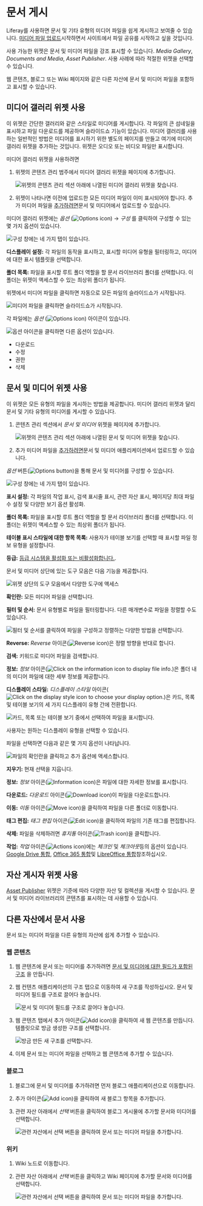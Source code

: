 # 문서 게시

Liferay를 사용하면 문서 및 기타 유형의 미디어 파일을 쉽게 게시하고 보여줄 수 있습니다. [미디어 파일 업로드](../uploading-and-managing/uploading-files.md)시작하면서 사이트에서 파일 공유를 시작하고 싶을 것입니다.

사용 가능한 위젯은 문서 및 미디어 파일을 강조 표시할 수 있습니다. *Media Gallery*, *Documents and Media*, *Asset Publisher*. 사용 사례에 따라 적절한 위젯을 선택할 수 있습니다.

웹 콘텐츠, 블로그 또는 Wiki 페이지와 같은 다른 자산에 문서 및 미디어 파일을 포함하고 표시할 수 있습니다.

## 미디어 갤러리 위젯 사용

이 위젯은 간단한 갤러리와 같은 스타일로 미디어를 게시합니다. 각 파일의 큰 섬네일을 표시하고 파일 다운로드를 제공하며 슬라이드쇼 기능이 있습니다. 미디어 갤러리를 사용하는 일반적인 방법은 미디어를 표시하기 위한 별도의 페이지를 만들고 여기에 미디어 갤러리 위젯을 추가하는 것입니다. 위젯은 오디오 또는 비디오 파일만 표시합니다.

미디어 갤러리 위젯을 사용하려면

1. 위젯의 콘텐츠 관리 범주에서 미디어 갤러리 위젯을 페이지에 추가합니다.

    ![위젯의 콘텐츠 관리 섹션 아래에 나열된 미디어 갤러리 위젯을 찾습니다.](publishing-documents-on-a-dxp-site/images/01.png)

1. 위젯이 나타나면 이전에 업로드한 모든 미디어 파일이 이미 표시되어야 합니다. 추가 미디어 파일을 [추가하려면](../uploading-and-managing/uploading-files.md)문서 및 미디어에서 업로드할 수 있습니다.

미디어 갤러리 위젯에는 *옵션* (![Options icon](../../../images/icon-options.png)) &rarr; _구성_ 를 클릭하여 구성할 수 있는 몇 가지 옵션이 있습니다.

![구성 창에는 네 가지 탭이 있습니다.](publishing-documents-on-a-dxp-site/images/02.png)

**디스플레이 설정:** 각 파일의 동작을 표시하고, 표시할 미디어 유형을 필터링하고, 미디어에 대한 표시 템플릿을 선택합니다.

**폴더 목록:** 파일을 표시할 루트 폴더 역할을 할 문서 라이브러리 폴더를 선택합니다. 이 폴더는 위젯이 액세스할 수 있는 최상위 폴더가 됩니다.

위젯에서 미디어 파일을 클릭하면 자동으로 모든 파일의 슬라이드쇼가 시작됩니다.

![미디어 파일을 클릭하면 슬라이드쇼가 시작됩니다.](publishing-documents-on-a-dxp-site/images/03.png)

각 파일에는 *옵션* (![Options icon](../../../images/icon-options.png)) 아이콘이 있습니다.

![옵션 아이콘을 클릭하면 다른 옵션이 있습니다.](publishing-documents-on-a-dxp-site/images/04.png)

 * 다운로드
 * 수정
 * 권한
 * 삭제

## 문서 및 미디어 위젯 사용

이 위젯은 모든 유형의 파일을 게시하는 방법을 제공합니다. 미디어 갤러리 위젯과 달리 문서 및 기타 유형의 미디어를 게시할 수 있습니다.

1. 콘텐츠 관리 섹션에서 *문서 및 미디어* 위젯을 페이지에 추가합니다.

    ![위젯의 콘텐츠 관리 섹션 아래에 나열된 문서 및 미디어 위젯을 찾습니다.](publishing-documents-on-a-dxp-site/images/05.png)

1. 추가 미디어 파일을 [추가하려면](../uploading-and-managing/uploading-files.md)문서 및 미디어 애플리케이션에서 업로드할 수 있습니다.

*옵션* 버튼(![Options button](../../../images/icon-options.png))을 통해 문서 및 미디어를 구성할 수 있습니다.

![구성 창에는 네 가지 탭이 있습니다.](publishing-documents-on-a-dxp-site/images/06.png)

**표시 설정:** 각 파일의 작업 표시, 검색 표시줄 표시, 관련 자산 표시, 페이지당 최대 파일 수 설정 및 다양한 보기 옵션 활성화.

**폴더 목록:** 파일을 표시할 루트 폴더 역할을 할 문서 라이브러리 폴더를 선택합니다. 이 폴더는 위젯이 액세스할 수 있는 최상위 폴더가 됩니다.

**테이블 표시 스타일에 대한 항목 목록:** 사용자가 테이블 보기를 선택할 때 표시할 파일 정보 유형을 설정합니다.

**등급:** [등급 시스템을 활성화 또는 비활성화합니다.](../../../collaboration-and-social/social-tools/user-guide/using-the-ratings-system.md).

문서 및 미디어 상단에 있는 도구 모음은 다음 기능을 제공합니다.

![위젯 상단의 도구 모음에서 다양한 도구에 액세스](publishing-documents-on-a-dxp-site/images/07.png)

**확인란:** 모든 미디어 파일을 선택합니다.

**필터 및 순서:** 문서 유형별로 파일을 필터링합니다. 다른 매개변수로 파일을 정렬할 수도 있습니다.

![필터 및 순서를 클릭하여 파일을 구성하고 정렬하는 다양한 방법을 선택합니다.](publishing-documents-on-a-dxp-site/images/08.png)

**Reverse:** *Reverse* 아이콘(![Reverse icon](../../../images/icon-sort.png))은 정렬 방향을 반대로 합니다.

**검색:** 키워드로 미디어 파일을 검색합니다.

**정보:** *정보* 아이콘(![Click on the information icon to display file info.](../../../images/icon-information.png))은 폴더 내의 미디어 파일에 대한 세부 정보를 제공합니다.

**디스플레이 스타일:** *디스플레이 스타일* 아이콘(![Click on the display style icon to choose your display option.](../../../images/icon-view-type-cards.png))은 카드, 목록 및 테이블 보기의 세 가지 디스플레이 유형 간에 전환합니다.

![카드, 목록 또는 테이블 보기 중에서 선택하여 파일을 표시합니다.](publishing-documents-on-a-dxp-site/images/09.png)

사용자는 원하는 디스플레이 유형을 선택할 수 있습니다.

파일을 선택하면 다음과 같은 몇 가지 옵션이 나타납니다.

![파일의 확인란을 클릭하고 추가 옵션에 액세스합니다.](publishing-documents-on-a-dxp-site/images/10.png)

**지우기:** 현재 선택을 지웁니다.

**정보:** *정보* 아이콘(![Information icon](../../../images/icon-information.png))은 파일에 대한 자세한 정보를 표시합니다.

**다운로드:** *다운로드* 아이콘(![Download icon](../../../images/icon-download.png))이 파일을 다운로드합니다.

**이동:** *이동* 아이콘(![Move icon](../../../images/icon-move.png))을 클릭하여 파일을 다른 폴더로 이동합니다.

**태그 편집:** *태그 편집* 아이콘(![Edit icon](../../../images/icon-edit.png))을 클릭하여 파일의 기존 태그를 편집합니다.

**삭제:** 파일을 삭제하려면 *휴지통* 아이콘(![Trash icon](../../../images/icon-trash.png))을 클릭합니다.

**작업:** *작업* 아이콘(![Actions icon](../../../images/icon-actions.png))에는 *체크인* 및 *체크아웃*등의 옵션이 있습니다. [Google Drive 통합](../devops/google-drive-integration/enabling-document-creation-and-editing-with-google-drive.md), [Office 365 통합](../devops/enabling-document-creation-and-editing-with-microsoft-office-365.md)및 [LibreOffice 통합](../devops/enabling-openoffice-libreoffice-integration.md)참조하십시오.

## 자산 게시자 위젯 사용

[Asset Publisher](../../../site-building/displaying-content/using-the-asset-publisher-widget/displaying-assets-using-the-asset-publisher-widget.md) 위젯은 기준에 따라 다양한 자산 및 컬렉션을 게시할 수 있습니다. 문서 및 미디어 라이브러리의 콘텐츠를 표시하는 데 사용할 수 있습니다.

## 다른 자산에서 문서 사용

문서 또는 미디어 파일을 다른 유형의 자산에 쉽게 추가할 수 있습니다.

### 웹 콘텐츠

1. 웹 콘텐츠에 문서 또는 미디어를 추가하려면 [문서 및 미디어에 대한 필드가 포함된 구조](../../web-content/web-content-structures/creating-structures.md) 을 만듭니다.

1. 웹 컨텐츠 애플리케이션의 구조 탭으로 이동하여 새 구조를 작성하십시오. 문서 및 미디어 필드를 구조로 끌어다 놓습니다.

    ![문서 및 미디어 필드를 구조로 끌어다 놓습니다.](publishing-documents-on-a-dxp-site/images/15.png)

1. 웹 콘텐츠 탭에서 추가 아이콘(![Add icon](../../../images/icon-add.png))을 클릭하여 새 웹 콘텐츠를 만듭니다. 템플릿으로 방금 생성한 구조를 선택합니다.

    ![방금 만든 새 구조를 선택합니다.](publishing-documents-on-a-dxp-site/images/16.png)

1. 이제 문서 또는 미디어 파일을 선택하고 웹 콘텐츠에 추가할 수 있습니다.

### 블로그

1. 블로그에 문서 및 미디어를 추가하려면 먼저 블로그 애플리케이션으로 이동합니다.

1. 추가 아이콘(![Add icon](../../../images/icon-add.png))을 클릭하여 새 블로그 항목을 추가합니다.

1. 관련 자산 아래에서 *선택* 버튼을 클릭하여 블로그 게시물에 추가할 문서와 미디어를 선택합니다.

   ![관련 자산에서 선택 버튼을 클릭하여 문서 또는 미디어 파일을 추가합니다.](publishing-documents-on-a-dxp-site/images/17.png)

### 위키

1. Wiki 노드로 이동합니다.

1. 관련 자산 아래에서 *선택* 버튼을 클릭하고 Wiki 페이지에 추가할 문서와 미디어를 선택합니다.

   ![관련 자산에서 선택 버튼을 클릭하여 문서 또는 미디어 파일을 추가합니다.](publishing-documents-on-a-dxp-site/images/17.png)
